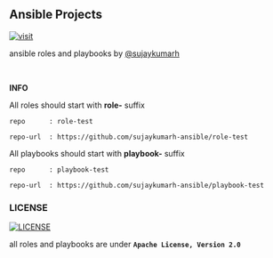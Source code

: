 ## Ansible Projects 

[![visit](https://img.shields.io/badge/🔗%20Visit-ansible.sujaykumarh.com-blue?style=for-the-badge&logo=link)](https://ansible.sujaykumarh.com/?utm_source=github&utm_medium=readme&utm_campaign=view-notebook)

ansible roles and playbooks by [@sujaykumarh](https://github.com/sujaykumarh)

<br>

**INFO**

All roles should start with **role-** suffix
  
    repo      : role-test
    
    repo-url  : https://github.com/sujaykumarh-ansible/role-test
    
  
All playbooks should start with **playbook-** suffix
  
    repo      : playbook-test
    
    repo-url  : https://github.com/sujaykumarh-ansible/playbook-test


### LICENSE 

[![LICENSE](https://img.shields.io/badge/license-Apache%202.0-blue?logo=github&color=brightgreen)](https://apache.org/licenses/LICENSE-2.0.txt)

all roles and playbooks are under **`Apache License, Version 2.0`**
